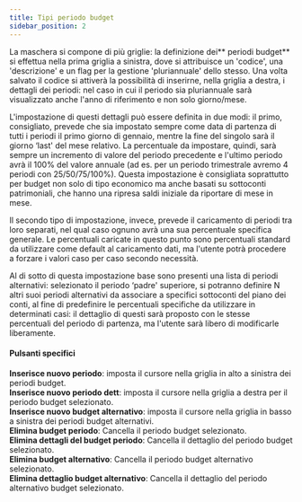 ```yaml
---
title: Tipi periodo budget
sidebar_position: 2
---
```


La maschera si compone di più griglie: la definizione dei** periodi budget** si effettua nella prima griglia a sinistra, dove si attribuisce un 'codice', una 'descrizione' e un flag per la gestione 'pluriannuale' dello stesso. Una volta salvato il codice si attiverà la possibilità di inserirne, nella griglia a destra, i dettagli dei periodi: nel caso in cui il periodo sia pluriannuale sarà visualizzato anche l'anno di riferimento e non solo giorno/mese.

L'impostazione di questi dettagli può essere definita in due modi: il primo, consigliato, prevede che sia impostato sempre come data di partenza di tutti i periodi il primo giorno di gennaio, mentre la fine del singolo sarà il giorno ‘last' del mese relativo. La percentuale da impostare, quindi, sarà sempre un incremento di valore del periodo precedente e l'ultimo periodo avrà il 100% del valore annuale (ad es. per un periodo trimestrale avremo 4 periodi con 25/50/75/100%). Questa impostazione è consigliata soprattutto per budget non solo di tipo economico ma anche basati su sottoconti patrimoniali, che hanno una ripresa saldi iniziale da riportare di mese in mese.

Il secondo tipo di impostazione, invece, prevede il caricamento di periodi tra loro separati, nel qual caso ognuno avrà una sua percentuale specifica generale. Le percentuali caricate in questo punto sono percentuali standard da utilizzare come default al caricamento dati, ma l'utente potrà procedere a forzare i valori caso per caso secondo necessità.

Al di sotto di questa impostazione base sono presenti una lista di periodi alternativi: selezionato il periodo ‘padre' superiore, si potranno definire N altri suoi periodi alternativi da associare a specifici sottoconti del piano dei conti, al fine di predefinire le percentuali specifiche da utilizzare in determinati casi: il dettaglio di questi sarà proposto con le stesse percentuali del periodo di partenza, ma l'utente sarà libero di modificarle liberamente.


#### Pulsanti specifici

**Inserisce nuovo periodo**: imposta il cursore nella griglia in alto a sinistra dei periodi budget.  
**Inserisce nuovo periodo dett**: imposta il cursore nella griglia a destra per il periodo budget selezionato.  
**Inserisce nuovo budget alternativo**: imposta il cursore nella griglia in basso a sinistra dei periodi budget alternativi.  
**Elimina budget periodo**: Cancella il periodo budget selezionato.  
**Elimina dettagli del budget periodo**: Cancella il dettaglio del periodo budget selezionato.  
**Elimina budget alternativo**: Cancella il periodo budget alternativo selezionato.  
**Elimina dettaglio budget alternativo**: Cancella il dettaglio del periodo alternativo budget selezionato.  
